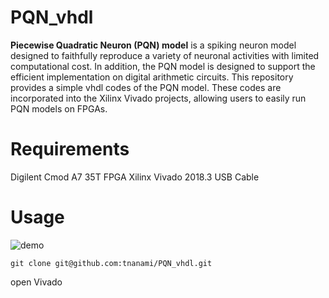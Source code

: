 # PQN_vhdl

**Piecewise Quadratic Neuron (PQN) model** is a spiking neuron model designed to faithfully reproduce a variety of neuronal activities with limited computational cost.
In addition, the PQN model is designed to support the efficient implementation on digital arithmetic circuits.
This repository provides a simple vhdl codes of the PQN model. These codes are incorporated into the Xilinx Vivado projects, allowing users to easily run PQN models on FPGAs.

# Requirements
Digilent Cmod A7 35T FPGA
Xilinx Vivado 2018.3
USB Cable

# Usage
![demo](https://user-images.githubusercontent.com/108346049/193576760-82d99c17-4d2c-4bf7-8e6f-20115ab6aac5.png)

    git clone git@github.com:tnanami/PQN_vhdl.git
open Vivado
